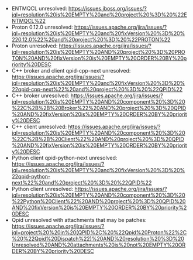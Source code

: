 - ENTMQCL unresolved: <https://issues.jboss.org/issues/?jql=resolution%20is%20EMPTY%20and%20project%20%3D%20%22ENTMQCL%22>
- Proton 0.12.0 unresolved: <https://issues.apache.org/jira/issues/?jql=resolution%20is%20EMPTY%20and%20fixVersion%20%3D%20%220.12.0%22%20and%20project%20%3D%20%22PROTON%22>
- Proton unresolved: <https://issues.apache.org/jira/issues/?jql=resolution%20is%20EMPTY%20AND%20project%20%3D%20PROTON%20AND%20fixVersion%20is%20EMPTY%20ORDER%20BY%20priority%20DESC>
- C++ broker and client qpid-cpp-next unresolved: <https://issues.apache.org/jira/issues/?jql=resolution%20is%20EMPTY%20and%20fixVersion%20%3D%20%22qpid-cpp-next%22%20and%20project%20%3D%20%22QPID%22>
- C++ broker unresolved: <https://issues.apache.org/jira/issues/?jql=resolution%20is%20EMPTY%20AND%20component%20%3D%20%22C%2B%2B%20Broker%22%20AND%20project%20%3D%20QPID%20AND%20fixVersion%20is%20EMPTY%20ORDER%20BY%20priority%20DESC>
- C++ client unresolved: <https://issues.apache.org/jira/issues/?jql=resolution%20is%20EMPTY%20AND%20component%20%3D%20%22C%2B%2B%20Client%22%20AND%20project%20%3D%20QPID%20AND%20fixVersion%20is%20EMPTY%20ORDER%20BY%20priority%20DESC>
- Python client qpid-python-next unresolved: <https://issues.apache.org/jira/issues/?jql=resolution%20is%20EMPTY%20and%20fixVersion%20%3D%20%22qpid-python-next%22%20and%20project%20%3D%20%22QPID%22>
- Python client unresolved: <https://issues.apache.org/jira/issues/?jql=resolution%20is%20EMPTY%20AND%20component%20%3D%20%22Python%20Client%22%20AND%20project%20%3D%20QPID%20AND%20fixVersion%20is%20EMPTY%20ORDER%20BY%20priority%20DESC>
- Qpid unresolved with attachments that may be patches: <https://issues.apache.org/jira/issues/?jql=project%20%20in%20(QPID%2C%20%22Qpid%20Proton%22%2C%20%22Qpid%20Dispatch%22)%20AND%20resolution%20%3D%20Unresolved%20AND%20attachments%20is%20not%20EMPTY%20ORDER%20BY%20priority%20DESC>

